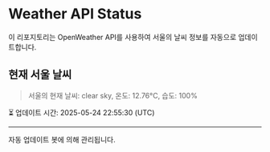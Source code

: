 
# Weather API Status

이 리포지토리는 OpenWeather API를 사용하여 서울의 날씨 정보를 자동으로 업데이트합니다.

## 현재 서울 날씨
> 서울의 현재 날씨: clear sky, 온도: 12.76°C, 습도: 100%

⏳ 업데이트 시간: 2025-05-24 22:55:30 (UTC)

---
자동 업데이트 봇에 의해 관리됩니다.
